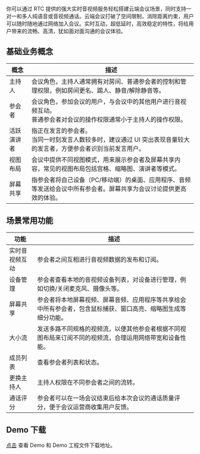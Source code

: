 你可以通过 RTC 提供的强大实时音视频服务轻松搭建云端会议场景，同时支持一对一和多人纯语音或音视频通话。云端会议打破了空间限制，消除距离约束，用户可以随时随地通过网络加入会议。实时互动，超低延时，高效稳定的特性，将给用户带来的流畅、高清，犹如面对面沟通的会议体验。

## 基础业务概念

| 概念 | 描述 |
| --- | --- |
| 主持人 | 会议角色，主持人通常拥有对房间、普通参会者的控制和管理权限，例如房间更名、踢人、静音/解除静音等。 |
| 参会者 | 会议角色，参加会议的用户，与会议中的其他用户进行音视频互动。<br>普通参会者对会议的操作权限通常小于主持人的操作权限。 |
| 活跃演讲者 | 指正在发言的参会者。<br>当同一时刻发言人数较多时，建议通过 UI 突出表现音量较大的发言者，方便参会者识别当前发言用户。 |
| 视图布局 | 会议中提供不同视图模式，用来展示参会者及屏幕共享内容，常见的视图布局包括宫格、缩略图、演讲者等模式。 |
| 屏幕共享 | 指参会者将自己设备（PC/移动端）的桌面、应用程序、音频等发送给会议中所有参会者。屏幕共享为会议讨论提供更高效的体验。 |


## 场景常用功能

| 功能 | 描述 |
| --- | --- |
| 实时音视频互动 | 参会者之间互相进行音视频数据的发布和订阅。 |
| 设备管理 | 参会者查看本地的音视频设备列表，对设备进行管理，例如切换/关闭麦克风、摄像头等。 |
| 屏幕共享 | 参会者将本地屏幕视频、屏幕音频、应用程序等共享给会中所有参会者，包含鼠标捕获、窗口高亮、缩略图生成等细分功能。 |
| 大小流 | 发送多路不同规格的视频流，以便其他参会者根据不同视图布局来订阅不同的视频流，合理运用网络带宽和设备性能。 |
| 成员列表 | 查看参会者列表和状态。 |
| 更换主持人 | 主持人权限在不同参会者之间的流转。 |
| 通话评分 | 参会者可以在一场会议结束后给本次会议的通话质量评分，便于会议运营商收集用户反馈。 |

## Demo 下载

[点击](75707.md#%E4%B8%8B%E8%BD%BD%E5%92%8C%E4%BD%93%E9%AA%8C%E5%9C%BA%E6%99%AF%E5%8C%96-demo) 查看 Demo 和 Demo 工程文件下载地址。